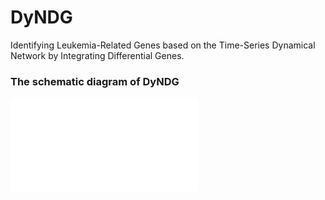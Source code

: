 # DyNDG
Identifying Leukemia-Related Genes based on the Time-Series Dynamical Network by Integrating Differential Genes.
### The schematic diagram of DyNDG
![ ]([https://github.com/CSUBioGroup/DyNDG/blob/main/The%20schematic%20diagram%20of%20DyNDG.pdf)

